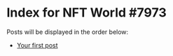 # Index for NFT World #7973
Posts will be displayed in the order below:

- [Your first post](./001-first.md)

